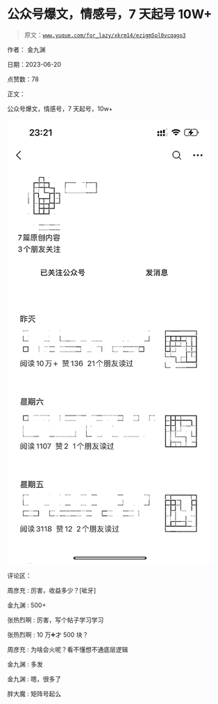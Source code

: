 # 公众号爆文，情感号，7 天起号 10W+

> 原文：[`www.yuque.com/for_lazy/xkrm14/ezigm5pl0vcqago3`](https://www.yuque.com/for_lazy/xkrm14/ezigm5pl0vcqago3)

作者： 金九渊

日期：2023-06-20

点赞数：78

正文：

公众号爆文，情感号，7 天起号，10w+

![](img/6b77dca7351bf8f8994709caa216e6bd.png)

评论区：

周彦充 : 厉害，收益多少？[呲牙]

金九渊 : 500+

张热烈啊 : 厉害，写个帖子学习学习

张热烈啊 : 10 万➕才 500 块？

周彦充 : 为啥会火呢？看不懂想不通底层逻辑

金九渊 : 多发

金九渊 : 嗯，很多了

胖大魔 : 矩阵号起么

